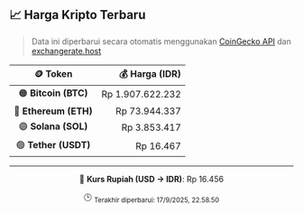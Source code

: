 

<!-- HARGA_KRIPTO -->
## 📈 Harga Kripto Terbaru

> Data ini diperbarui secara otomatis menggunakan [CoinGecko API](https://www.coingecko.com/) dan [exchangerate.host](https://exchangerate.host/)

<div align="center">

| 🪙 Token | 💰 Harga (IDR) |
|:------:|---------------:|
| 🟠 **Bitcoin (BTC)**   | Rp 1.907.622.232 |
| 🔵 **Ethereum (ETH)**  | Rp 73.944.337 |
| 🟣 **Solana (SOL)**    | Rp 3.853.417 |
| 🟢 **Tether (USDT)**   | Rp 16.467 |

---

💱 **Kurs Rupiah (USD → IDR)**: Rp 16.456

🕒 <sub>Terakhir diperbarui: 17/9/2025, 22.58.50</sub>

</div>
<!-- /HARGA_KRIPTO -->